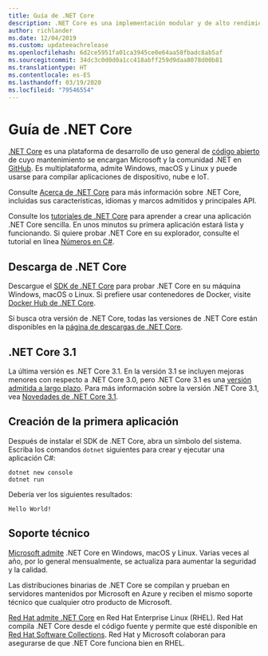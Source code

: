 ```yaml
---
title: Guía de .NET Core
description: .NET Core es una implementación modular y de alto rendimiento de .NET para crear aplicaciones Windows, Linux y macOS. Obtenga información sobre .NET Core para comenzar.
author: richlander
ms.date: 12/04/2019
ms.custom: updateeachrelease
ms.openlocfilehash: 6d2ce5951fa01ca3945ce0e64aa58fbadc8ab5af
ms.sourcegitcommit: 34dc3c0d0d0a1cc418abff259d9daa8078d00b81
ms.translationtype: HT
ms.contentlocale: es-ES
ms.lasthandoff: 03/19/2020
ms.locfileid: "79546554"
---
```

# <a name="net-core-guide"></a>Guía de .NET Core

[.NET Core](about.md) es una plataforma de desarrollo de uso general de [código abierto](https://github.com/dotnet/runtime/blob/master/LICENSE.TXT) de cuyo mantenimiento se encargan Microsoft y la comunidad .NET en [GitHub](https://github.com/dotnet/core). Es multiplataforma, admite Windows, macOS y Linux y puede usarse para compilar aplicaciones de dispositivo, nube e IoT.

Consulte [Acerca de .NET Core](about.md) para más información sobre .NET Core, incluidas sus características, idiomas y marcos admitidos y principales API.

Consulte los [tutoriales de .NET Core](tutorials/index.md) para aprender a crear una aplicación .NET Core sencilla. En unos minutos su primera aplicación estará lista y funcionando. Si quiere probar .NET Core en su explorador, consulte el tutorial en línea [Números en C#](../csharp/tutorials/intro-to-csharp/numbers-in-csharp.yml).

## <a name="download-net-core"></a>Descarga de .NET Core

Descargue el [SDK de .NET Core](https://dotnet.microsoft.com/download) para probar .NET Core en su máquina Windows, macOS o Linux. Si prefiere usar contenedores de Docker, visite [Docker Hub de .NET Core](https://hub.docker.com/_/microsoft-dotnet-core/).

Si busca otra versión de .NET Core, todas las versiones de .NET Core están disponibles en la [página de descargas de .NET Core](https://dotnet.microsoft.com/download/dotnet-core).

## <a name="net-core-31"></a>.NET Core 3.1

La última versión es .NET Core 3.1. En la versión 3.1 se incluyen mejoras menores con respecto a .NET Core 3.0, pero .NET Core 3.1 es una [versión admitida a largo plazo](https://dotnet.microsoft.com/platform/support/policy/dotnet-core). Para más información sobre la versión .NET Core 3.1, vea [Novedades de .NET Core 3.1](./whats-new/dotnet-core-3-1.md).

## <a name="create-your-first-application"></a>Creación de la primera aplicación

Después de instalar el SDK de .NET Core, abra un símbolo del sistema. Escriba los comandos `dotnet` siguientes para crear y ejecutar una aplicación C#:

```dotnetcli
dotnet new console
dotnet run
```

Debería ver los siguientes resultados:

```output
Hello World!
```

## <a name="support"></a>Soporte técnico

[Microsoft admite](https://dotnet.microsoft.com/platform/support/policy) .NET Core en Windows, macOS y Linux. Varias veces al año, por lo general mensualmente, se actualiza para aumentar la seguridad y la calidad.

Las distribuciones binarias de .NET Core se compilan y prueban en servidores mantenidos por Microsoft en Azure y reciben el mismo soporte técnico que cualquier otro producto de Microsoft.

[Red Hat admite .NET Core](http://redhatloves.net/) en Red Hat Enterprise Linux (RHEL). Red Hat compila .NET Core desde el código fuente y permite que esté disponible en [Red Hat Software Collections](https://developers.redhat.com/products/softwarecollections/overview/). Red Hat y Microsoft colaboran para asegurarse de que .NET Core funciona bien en RHEL.
